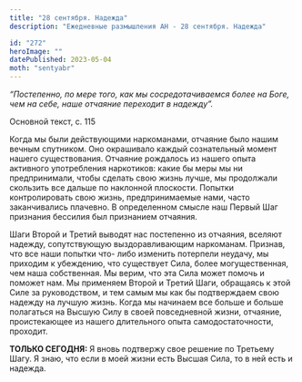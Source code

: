 ```yaml
---
title: "28 сентября. Надежда"
description: "Ежедневные размышления АН - 28 сентября. Надежда"

id: "272"
heroImage: ""
datePublished: 2023-05-04
moth: "sentyabr"
---
```


_“Постепенно, по мере того, как мы сосредотачиваемся более на Боге, чем на
себе, наше отчаяние переходит в надежду”._

Основной текст, с. 115

Когда мы были действующими наркоманами, отчаяние было нашим вечным спутником.
Оно окрашивало каждый сознательный момент нашего существования. Отчаяние
рождалось из нашего опыта активного употребления наркотиков: какие бы меры мы
ни предпринимали, чтобы сделать свою жизнь лучше, мы продолжали скользить все
дальше по наклонной плоскости. Попытки контролировать свою жизнь,
предпринимаемые нами, часто заканчивались плачевно. В определенном смысле наш
Первый Шаг признания бессилия был признанием отчаяния.

Шаги Второй и Третий выводят нас постепенно из отчаяния, вселяют надежду,
сопутствующую выздоравливающим наркоманам. Признав, что все наши попытки что-
либо изменить потерпели неудачу, мы приходим к убеждению, что существует Сила,
более могущественная, чем наша собственная. Мы верим, что эта Сила может
помочь и поможет нам. Мы применяем Второй и Третий Шаги, обращаясь к этой Силе
за руководством, и тем самым мы как бы подтверждаем свою надежду на лучшую
жизнь. Когда мы начинаем все больше и больше полагаться на Высшую Силу в своей
повседневной жизни, отчаяние, проистекающее из нашего длительного опыта
самодостаточности, проходит.

**ТОЛЬКО СЕГОДНЯ:** Я вновь подтвержу свое решение по Третьему Шагу. Я знаю,
что если в моей жизни есть Высшая Сила, то в ней есть и надежда.
